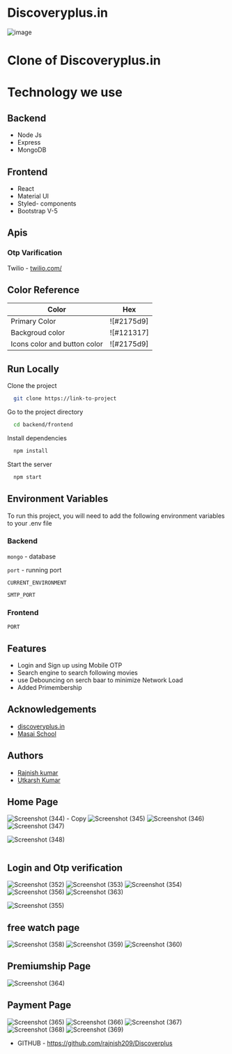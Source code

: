 # Discoveryplus.in




![image](https://user-images.githubusercontent.com/87421912/146785829-f0348bd7-fb5e-4b4e-bd4f-49fb8d55a281.png)

# Clone of Discoveryplus.in

# Technology we use

## Backend
- Node Js
- Express
- MongoDB


## Frontend
- React
- Material UI
- Styled- components
- Bootstrap V-5

## Apis



### Otp Varification
Twilio -  [twilio.com/](https://www.twilio.com/) 





## Color Reference

| Color             | Hex                                                                |
| ----------------- | ------------------------------------------------------------------ |
| Primary Color  | ![#2175d9] |
| Backgroud color | ![#121317] |
| Icons color and button color| ![#2175d9] |



## Run Locally

Clone the project

```bash
  git clone https://link-to-project
```

Go to the project directory

```bash
  cd backend/frontend
```

Install dependencies

```bash
  npm install
```

Start the server

```bash
  npm start
```


## Environment Variables

To run this project, you will need to add the following environment variables to your .env file

### Backend

`mongo` - database

`port` - running port


`CURRENT_ENVIRONMENT`



`SMTP_PORT`


### Frontend


`PORT`


## Features

- Login and Sign up using Mobile OTP
- Search engine to search following movies 
- use Debouncing on serch baar to minimize Network Load
- Added Primembership 


## Acknowledgements

 - [discoveryplus.in](https://www.discoveryplus.in/)
 - [Masai School](https://masaischool.com/)
  

## Authors

- [Rajnish kumar](https://github.com/rajnish209)
- [Utkarsh Kumar](https://github.com/Utkarsh4970)


## Home Page
![Screenshot (344) - Copy](https://user-images.githubusercontent.com/87421912/146786141-8b808556-80e5-4fe6-8115-6209c3c53dc4.png)
![Screenshot (345)](https://user-images.githubusercontent.com/87421912/146786165-607f18fd-f9e9-41e5-94f6-924235c6bed4.png)
![Screenshot (346)](https://user-images.githubusercontent.com/87421912/146786184-3495d23a-fbde-46df-a88d-e5b6cd227e51.png)
![Screenshot (347)](https://user-images.githubusercontent.com/87421912/146786207-5e85d2a5-0ac2-4d5e-86d4-59cacbe8ca3f.png)

![Screenshot (348)](https://user-images.githubusercontent.com/87421912/146786047-b17269c0-cf73-4a39-8eda-4f4d39da168e.png)



![]()


## Login and Otp verification
![Screenshot (352)](https://user-images.githubusercontent.com/87421912/146786258-48b970e8-aa29-45d4-a8e0-c35f75d219f1.png)
![Screenshot (353)](https://user-images.githubusercontent.com/87421912/146786274-91d8ed7f-88d1-4b4c-a42a-540e16554f3a.png)
![Screenshot (354)](https://user-images.githubusercontent.com/87421912/146786328-a25a195b-b1cc-497b-b620-f25d3a85da01.png)
![Screenshot (356)](https://user-images.githubusercontent.com/87421912/146786350-538a1fec-dc28-4fd1-97e4-c5054ae59012.png)
![Screenshot (363)](https://user-images.githubusercontent.com/87421912/146786564-0ba114d5-9dbe-485d-bea6-36f5032c49da.png)

![Screenshot (355)](https://user-images.githubusercontent.com/87421912/146786299-1f30d65e-5ced-4693-85ab-d2f702cbd2cb.png)

## free watch page
![Screenshot (358)](https://user-images.githubusercontent.com/87421912/146786469-cf1bad8f-4cde-4c21-a2e3-7a0dc3c1c00a.png)
![Screenshot (359)](https://user-images.githubusercontent.com/87421912/146786503-7213cd42-76b3-44c4-bf14-41eabab35c0c.png)
![Screenshot (360)](https://user-images.githubusercontent.com/87421912/146786513-74b1dabc-04b1-4c14-b0f2-72b91c09cc0e.png)

## Premiumship Page
![Screenshot (364)](https://user-images.githubusercontent.com/87421912/146786593-a962bb43-0827-4101-be2a-5c730a8c885b.png)

## Payment Page
![Screenshot (365)](https://user-images.githubusercontent.com/87421912/146786626-3e8630bf-888f-4039-a7e4-a95d131e0474.png)
![Screenshot (366)](https://user-images.githubusercontent.com/87421912/146786657-33cf1c08-797c-4f37-91ed-6ec5cbbf07d4.png)
![Screenshot (367)](https://user-images.githubusercontent.com/87421912/146786696-12f19c2c-2dc4-45b5-8919-2aca236e0c19.png)
![Screenshot (368)](https://user-images.githubusercontent.com/87421912/146786721-bc6dceea-19ea-4742-9049-94125c63b8d3.png)
![Screenshot (369)](https://user-images.githubusercontent.com/87421912/146786747-cd9c0f72-972c-436b-bba1-b7ae845cd4a0.png)



- GITHUB - https://github.com/rajnish209/Discoverplus

